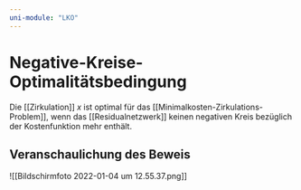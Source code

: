 ```yaml
---
uni-module: "LKO"
---
```


# Negative-Kreise-Optimalitätsbedingung

Die [[Zirkulation]] $x$ ist optimal für das [[Minimalkosten-Zirkulations-Problem]], wenn das [[Residualnetzwerk]] keinen negativen Kreis bezüglich der Kostenfunktion mehr enthält.

## Veranschaulichung des Beweis

![[Bildschirmfoto 2022-01-04 um 12.55.37.png]]
